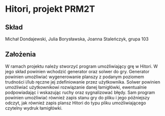 # Hitori, projekt PRM2T
## Skład
Michał Dondajewski, Julia Borysławska, Joanna Staleńczyk, grupa 103
## Założenia
W ramach projektu należy stworzyć program umożliwiający grę w Hitori. W jego skład powinien wchodzić generator oraz solwer do gry.
Generator powinien umożliwiać wygenerowanie planszy z podanym poziomem trudności i/lub ręczne jej zdefiniowanie przez użytkownika.
Solwer powinien umożliwiać użytkownikowi rozwiązanie danej łamigłówki, ewentualnie podpowiadając i wskazując ruchy oraz sygnalizować błędy.
Sam program powinien umożliwiać również zapis stanu gry do pliku i jego późniejszy odczyt,
jak również zapis plansz Hitori do typu pliku umożliwiającego czytelny wydruk łamigłówki.
